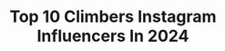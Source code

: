---
title: Top 10 Climbers Instagram Influencers In 2024
description: >-
  Find top climbers Instagram influencers in 2024. Most popular hashtags: #climbing #bouldering #rockclimbing #sportclimbing.
platform: Instagram
hits: 795
text_top: Analyze the most popular Instagram accounts on inBeat.
text_bottom: Our search engine holds 795 Instagram influencers like this for you to contact.
profiles:
  - username: "climbersjp"
    fullname: >-
      CLIMBERS
    bio: >-
      CLIMBERS（クライマーズ）はクライミングをテーマにした複合メディアプロジェクトです。フリーマガジンは全国のクライミングジム630店舗で配布中！ 🔎 Focus on Japanese sport climbing scenes and publishing a free magazine
    location: "Japan"
    followers: 13050
    engagement: 588
    commentsToLikes: 0.000681
    id: ck0ttpt123rzw0i197qfuh1oe
    verified: false
    hashtags: "#bpump, #men, #women, #aimori"
  - username: "kailightner"
    fullname: >-
      Kai Lightner
    bio: >-
      Rock Climber🗻/World Traveler🌎/Foodie😋🍓🍔🌮 Sponsors: @clifbar @adidasterrex @evolv_worldwide @petzl_official @bluewaterropes #rockclimbing
    location: "United States"
    followers: 89692
    engagement: 512
    commentsToLikes: 0.008002
    id: ck0u9yxduaydl0i19oma4oxqm
    verified: true
    hashtags: "#fuelsomethingbigger, #ad, #zoaenergy, #tbt"
  - username: "asyagrechka"
    fullname: >-
      Asya Grechka
    bio: >-
      🇷🇺&🇫🇷 •📍Paris 🗼✨ 🧗🏼‍♀️ Climber - 8a boulders 🏔 🤺2x ninja warrior finalist 📈Phd Student in deep learning 👩🏼‍🎓 📩 ➡️ inquiries.asya@gmail.com
    location: "France"
    followers: 70490
    engagement: 566
    commentsToLikes: 0.020675
    id: ck14kyvn2s0pr0i19p0mr0v5t
    verified: false
    hashtags: "#climbinggirls, #explore, #climbersofinstagram, #boulderinglife"
  - username: "sofisaphier"
    fullname: >-
      Sofi Cofré Saphier
    bio: >-
      27, Mountain Climber - Athlete. @corosglobal @adidasterrex | Civil Engineering, UChile. 🥇San Jose Vol FKT Record Ascent
    location: "Chile"
    followers: 32911
    engagement: 796
    commentsToLikes: 0.033210
    id: ck6tt91079ao40j719b7av8hy
    verified: false
    hashtags: "#mountains, #mountainadventures, #createdwithadidas, #exploreperfection"
  - username: "will_bosi"
    fullname: >-
      William Bosi
    bio: >-
      Professional Rock Climber @adidasterrex @fiveten_official @latticetraining For media and commercial enquiries please contact will@bandofbirds.co.uk
    location: "United Kingdom"
    followers: 34919
    engagement: 812
    commentsToLikes: 0.007902
    id: ck0twbgm8er6e0i19gbg2snag
    verified: false
    hashtags: "#boulder, #bouldering, #swing, #escalade"
  - username: "walkergenevive"
    fullname: >-
      Genevive Walker
    bio: >-
      •#racetosurvivealaska survivor on @usanetwork •Climber •AMGA Climbing Guide •Model Support @mountainhardwear @dmm_wales @evolv_worldwide @sterlingrope
    location: "United States"
    followers: 12282
    engagement: 929
    commentsToLikes: 0.058396
    id: ckoxd3qaqts9p0j233gby76xh
    verified: false
    hashtags: "#climbing, #ladieswhoclimb, #evolvworldwide, #getoutside"
  - username: "faculangbehn"
    fullname: >-
      Facundo Langbehn
    bio: >-
      Rock Climber. Agro-Business. Santiago, Chile •The North Face
    location: "Chile"
    followers: 13629
    engagement: 762
    commentsToLikes: 0.019493
    id: ck5hqzmbtu0bz0i11r74goq2v
    verified: false
    hashtags: "#newsuvc5aircross, #caj, #citroen, #wallsaremeantforclimbing"
  - username: "andygullsten"
    fullname: >-
      Anthony Gullsten
    bio: >-
      🇫🇮🇫🇷 Climber and Routesetter 🧗‍♂️🛠 Supported by @lasportivagram , @kiipeilyareena , @petzl_official Nordic
    location: "Austria"
    followers: 12335
    engagement: 1063
    commentsToLikes: 0.017743
    id: ck5c40fk00eca0i11jpubdea4
    verified: false
    hashtags: "#boulderointi, #kiipeily, #bouldering, #climbing"
  - username: "juliannalyle"
    fullname: >-
      Jules Jimreivat
    bio: >-
      Digital Jules🌲🗝 Climber || Photographer || Filmmaker || Model
    location: "United States"
    followers: 15175
    engagement: 508
    commentsToLikes: 0.019213
    id: ck1392s7ej8b10i19iq9b7cc6
    verified: false
    hashtags: "#girlpower, #venturebeyond, #sponsored, #leavenworthbouldering"
  - username: "michaelakiersch"
    fullname: >-
      Michaela Kiersch
    bio: >-
      𝘵𝘳𝘺𝘪𝘯𝘨 𝘮𝘺 𝘣𝘦𝘴𝘵 🌎 Pro rock climber 🤲 Doctor of occupational therapy 💖 First woman to climb both 5.15a/V14
    location: "United States"
    followers: 163055
    engagement: 962
    commentsToLikes: 0.010585
    id: ck0w2g3qmo6qm0i19ueqyu1l4
    verified: false
    hashtags: "#climbing, #girlswhoclimb, #huecotanks, #fiveten"
---
